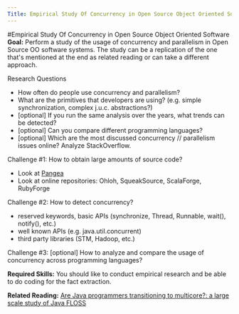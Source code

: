 ```yaml
---
Title: Empirical Study Of Concurrency in Open Source Object Oriented Software
---
```

#Empirical Study Of Concurrency in Open Source Object Oriented Software
**Goal:** Perform a study of the usage of concurrency and parallelism in Open Source OO software systems. The study can be a replication of the one that's mentioned at the end as related reading or can take a different approach.

Research Questions

-  How often do people use concurrency and parallelism? 
-  What are the primitives that developers are using? (e.g. simple synchronization, complex j.u.c. abstractions?)
-  [optional] If you run the same analysis over the years, what trends can be detected?
-  [optional] Can you compare different programming languages?
-  [optional] Which are the most discussed concurrency // parallelism issues online? Analyze StackOverflow.

Challenge #1:
How to obtain large amounts of source code?

-  Look at [Pangea](/pangea/)
-  Look at online repositories: Ohloh, SqueakSource, ScalaForge, RubyForge

Challenge #2:
How to detect concurrency?

-  reserved keywords, basic APIs (synchronize, Thread, Runnable, wait(), notify(), etc.)
-  well known APIs (e.g. java.util.concurrent)
-  third party libraries (STM, Hadoop, etc.)


Challenge #3: [optional] 
How to analyze and compare the usage of concurrency across programming languages?

**Required Skills:** You should like to conduct empirical research and be able to do coding for the fact extraction. 

**Related Reading:** [Are Java programmers transitioning to multicore?: a large scale study of Java FLOSS](%assets_url%/files/6c/kksr96tlbi3u5v6i3cr0nre9ar0xxm/p123-torres.pdf)
